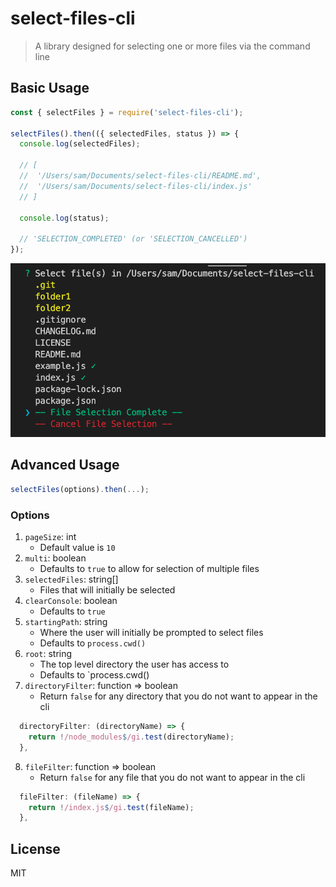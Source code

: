# select-files-cli

>A library designed for selecting one or more files via the command line

## Basic Usage

```javascript
const { selectFiles } = require('select-files-cli');

selectFiles().then(({ selectedFiles, status }) => {
  console.log(selectedFiles);

  // [
  //  '/Users/sam/Documents/select-files-cli/README.md',
  //  '/Users/sam/Documents/select-files-cli/index.js'
  // ]

  console.log(status);

  // 'SELECTION_COMPLETED' (or 'SELECTION_CANCELLED')
});
```

![](https://github.com/swseverance/select-files-cli/blob/master/cli.png)

## Advanced Usage

```javascript
selectFiles(options).then(...);
```

### Options

1. `pageSize`: int
    * Default value is `10`
2. `multi`: boolean
    * Defaults to `true` to allow for selection of multiple files
3. `selectedFiles`: string[]
    * Files that will initially be selected
4. `clearConsole`: boolean
    * Defaults to `true`
5.  `startingPath`: string
    * Where the user will initially be prompted to select files
    * Defaults to `process.cwd()`
6.  `root`: string
    * The top level directory the user has access to
    * Defaults to `process.cwd()
7.  `directoryFilter`: function => boolean
    * Return `false` for any directory that you do not want to appear in the cli
```javascript
  directoryFilter: (directoryName) => {
    return !/node_modules$/gi.test(directoryName);
  },
```
8.  `fileFilter`: function => boolean
    * Return `false` for any file that you do not want to appear in the cli
```javascript
  fileFilter: (fileName) => {
    return !/index.js$/gi.test(fileName);
  },
```

## License

MIT
